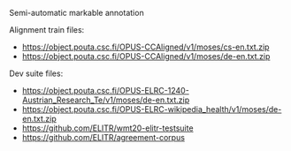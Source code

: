 Semi-automatic markable annotation

Alignment train files:
- https://object.pouta.csc.fi/OPUS-CCAligned/v1/moses/cs-en.txt.zip
- https://object.pouta.csc.fi/OPUS-CCAligned/v1/moses/de-en.txt.zip

Dev suite files:
- https://object.pouta.csc.fi/OPUS-ELRC-1240-Austrian_Research_Te/v1/moses/de-en.txt.zip
- https://object.pouta.csc.fi/OPUS-ELRC-wikipedia_health/v1/moses/de-en.txt.zip
- https://github.com/ELITR/wmt20-elitr-testsuite
- https://github.com/ELITR/agreement-corpus